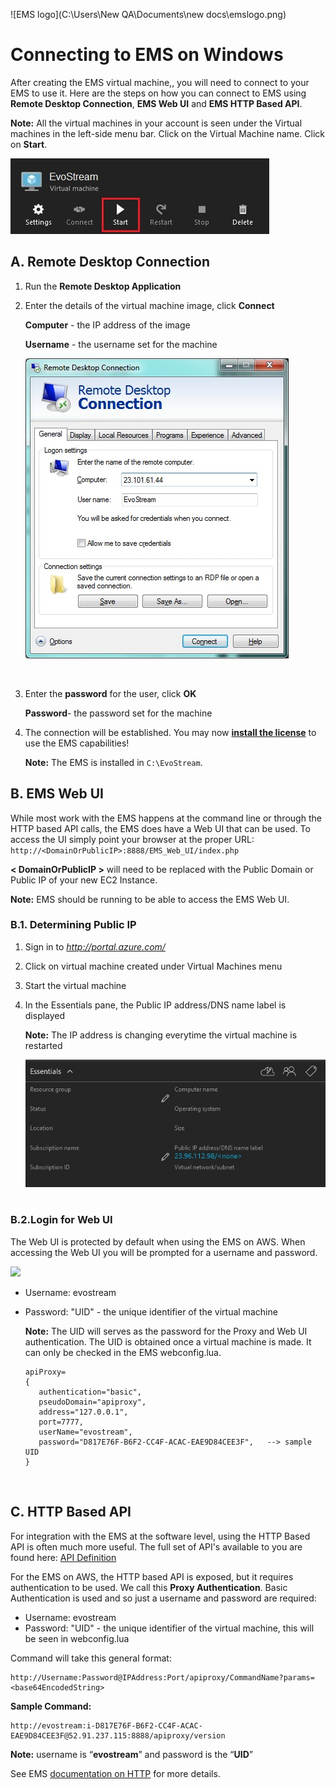 ![EMS logo](C:\Users\New QA\Documents\new docs\emslogo.png)



# Connecting to EMS on Windows

After creating the EMS virtual machine,, you will need to connect to your EMS to use it. Here are the steps on how you can connect to EMS using **Remote Desktop Connection**, **EMS Web UI** and **EMS HTTP Based API**.

**Note:** All the virtual machines in your account is seen under the Virtual machines in the left-side menu bar.  Click on the Virtual Machine name. Click on **Start**.

![](../assets/startVM.JPG)





## A.	Remote Desktop Connection

1. Run the **Remote Desktop Application**

2. Enter the details of the virtual machine image, click **Connect**

   **Computer** - the IP address of the image

   **Username** - the username set for the machine

   ![](../assets/remotedesktop.jpg)

   ​

3. Enter the **password** for the user, click **OK**

   **Password**- the password set for the machine

4. The connection will be established. You may now **<u>install the license</u>** to use the EMS capabilities!

   **Note:** The EMS is installed in `C:\EvoStream`. 



## B.	EMS Web UI

While most work with the EMS happens at the command line or through the HTTP based API calls, the EMS does have a Web UI that can be used. To access the UI simply point your browser at the proper URL: `http://<DomainOrPublicIP>:8888/EMS_Web_UI/index.php`

**< DomainOrPublicIP >** will need to be replaced with the Public Domain or Public IP of your new EC2 Instance.

**Note:** EMS should be running to be able to access the EMS Web UI.



### B.1.	Determining Public IP

1. Sign in to *http://portal.azure.com/*

2. Click on virtual machine created under Virtual Machines menu

3. Start the virtual machine

4. In the Essentials pane, the Public IP address/DNS name label is displayed

   **Note:** The IP address is changing everytime the virtual machine is restarted

   ![](../assets/IPinAzure.jpg)
   ​

### B.2.Login for Web UI

The Web UI is protected by default when using the EMS on AWS.  When accessing the Web UI you will be prompted for a username and password.

![](.\assets\authentication.JPG)

- Username: evostream

- Password:  "UID" - the unique identifier of the virtual machine

  **Note:** The UID will serves as the password for the Proxy and Web UI authentication. The UID is obtained once a virtual machine is made. It can only be checked in the EMS webconfig.lua.

  ```
  apiProxy=
  {
     authentication="basic",
     pseudoDomain="apiproxy",
     address="127.0.0.1",
     port=7777,
     userName="evostream",
     password="D817E76F-B6F2-CC4F-ACAC-EAE9D84CEE3F",   --> sample UID
  }
  ```

  ​


## C.	HTTP Based API

For integration with the EMS at the software level, using the HTTP Based API is often much more useful.  The full set of API's available to you are found here: [API Definition](http://docs.evostream.com/ems_api_definition/table_of_contents)

For the EMS on AWS, the HTTP based API is exposed, but it requires authentication to be used.  We call this **Proxy Authentication**. Basic Authentication is used and so just a username and password are required:

- Username: evostream
- Password: "UID" - the unique identifier of the virtual machine, this will be seen in webconfig.lua

Command will take this general format:

```
http://Username:Password@IPAddress:Port/apiproxy/CommandName?params=<base64EncodedString>
```

**Sample Command:** 

```
http://evostream:i-D817E76F-B6F2-CC4F-ACAC-EAE9D84CEE3F@52.91.237.115:8888/apiproxy/version
```

**Note:** username is “**evostream**” and password is the “**UID**”

See EMS [documentation on HTTP](http://docs.evostream.com/ems_user_guide/runtimeapi#http) for more details.

